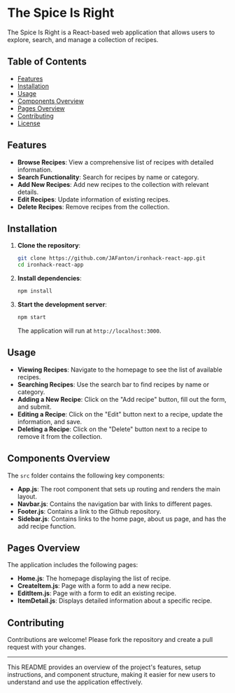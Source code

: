 # The Spice Is Right

The Spice Is Right is a React-based web application that allows users to explore, search, and manage a collection of recipes.

## Table of Contents

- [Features](#features)
- [Installation](#installation)
- [Usage](#usage)
- [Components Overview](#components-overview)
- [Pages Overview](#pages-overview)
- [Contributing](#contributing)
- [License](#license)

## Features

- **Browse Recipes**: View a comprehensive list of recipes with detailed information.
- **Search Functionality**: Search for recipes by name or category.
- **Add New Recipes**: Add new recipes to the collection with relevant details.
- **Edit Recipes**: Update information of existing recipes.
- **Delete Recipes**: Remove recipes from the collection.

## Installation

1. **Clone the repository**:

   ```bash
   git clone https://github.com/JAFanton/ironhack-react-app.git
   cd ironhack-react-app
   ```

2. **Install dependencies**:

   ```bash
   npm install
   ```

3. **Start the development server**:

   ```bash
   npm start
   ```

   The application will run at `http://localhost:3000`.

## Usage

- **Viewing Recipes**: Navigate to the homepage to see the list of available recipes.
- **Searching Recipes**: Use the search bar to find recipes by name or category.
- **Adding a New Recipe**: Click on the "Add recipe" button, fill out the form, and submit.
- **Editing a Recipe**: Click on the "Edit" button next to a recipe, update the information, and save.
- **Deleting a Recipe**: Click on the "Delete" button next to a recipe to remove it from the collection.

## Components Overview

The `src` folder contains the following key components:

- **App.js**: The root component that sets up routing and renders the main layout.
- **Navbar.js**: Contains the navigation bar with links to different pages.
- **Footer.js**: Contains a link to the Github repository.
- **Sidebar.js**: Contains links to the home page, about us page, and has the add recipe function.

## Pages Overview

The application includes the following pages:

- **Home.js**: The homepage displaying the list of recipe.
- **CreateItem.js**: Page with a form to add a new recipe.
- **EditItem.js**: Page with a form to edit an existing recipe.
- **ItemDetail.js**: Displays detailed information about a specific recipe.

## Contributing

Contributions are welcome! Please fork the repository and create a pull request with your changes.

---

This README provides an overview of the project's features, setup instructions, and component structure, making it easier for new users to understand and use the application effectively.
